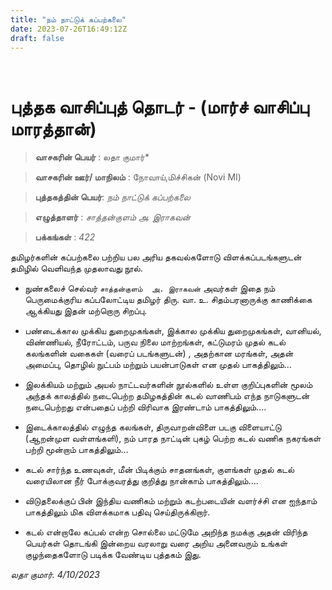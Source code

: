 ```yaml
---
title: "நம் நாட்டுக் கப்பற்கலை"
date: 2023-07-26T16:49:12Z
draft: false
---
```

 
# புத்தக வாசிப்புத் தொடர் - (மார்ச் வாசிப்பு மாரத்தான்)

> **வாசகரின் பெயர்** : லதா குமார்* 

> **வாசகரின் ஊர்/ மாநிலம்** : நோவாய்,மிச்சிகன் (Novi MI)

> **புத்தகத்தின் பெயர்**: *நம் நாட்டுக் கப்பற்கலை* 

> **எழுத்தாளர்** : *சாத்தன்குளம் அ. இராகவன்* 

> **பக்கங்கள்** : *422* 

தமிழர்களின் கப்பற்கலை பற்றிய பல அரிய தகவல்களோடு விளக்கப்படங்களுடன் 
தமிழில் வெளிவந்த முதலாவது நூல்.

* நுண்கலைச் செல்வர் `சாத்தன்குளம் 
அ. இராகவன்` அவர்கள் இதை நம் 
பெருமைக்குரிய கப்பலோட்டிய தமிழர் 
திரு. வா. உ. சிதம்பரனாருக்கு காணிக்கை ஆக்கியது இதன் மற்றொரு சிறப்பு.

* பண்டைக்கால முக்கிய துறைமுகங்கள்,
இக்கால முக்கிய துறைமுகங்கள்,
வானியல், விண்ணியல், நீரோட்டம், பருவ நிலை மாற்றங்கள், கட்டுமரம் முதல் கடல் கலங்களின் வகைகள் (வரைப் படங்களுடன்) , அதற்கான மரங்கள், அதன் அமைப்பு, தொழில் நுட்பம்  மற்றும்  பயன்பாடுகள் என முதல் பாகத்திலும்...

* இலக்கியம் மற்றும் அயல் நாட்டவர்களின் நூல்களில் உள்ள குறிப்புகளின் மூலம் அந்தக் காலத்தில் நடைபெற்ற தமிழகத்தின் கடல் வாணிபம் எந்த நாடுகளுடன் நடைபெற்றது என்பதைப் பற்றி விரிவாக இரண்டாம் பாகத்திலும்....

* இடைக்காலத்தில் எழுந்த கலங்கள், திருவாறன்விளை படகு  விளையாட்டு 
(ஆறன்முள வள்ளங்களி), நம் பாரத நாட்டின்  புகழ் பெற்ற கடல் வணிக நகரங்கள் பற்றி மூன்றாம் பாகத்திலும்...

* கடல் சார்ந்த உணவுகள், மீன் பிடிக்கும் சாதனங்கள், குளங்கள் முதல் கடல் வரையிலான நீர் போக்குவரத்து குறித்து 
நான்காம் பாகத்திலும்....  

* விடுதலைக்குப் பின் இந்திய வணிகம் மற்றும் கடற்படையின் வளர்ச்சி என ஐந்தாம் பாகத்திலும் மிக விளக்கமாக பதிவு செய்திருக்கிறார்.

* கடல் என்றாலே கப்பல் என்ற சொல்லை மட்டுமே அறிந்த நமக்கு அதன் விரிந்த பெயர்கள் தொடங்கி இன்றைய வரலாறு வரை அறிய அனைவரும் உங்கள் குழந்தைகளோடு படிக்க வேண்டிய புத்தகம் இது.

*லதா குமார். 4/10/2023*
